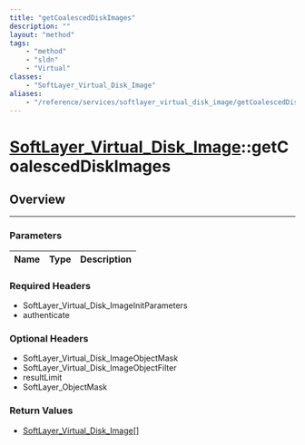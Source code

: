```yaml
---
title: "getCoalescedDiskImages"
description: ""
layout: "method"
tags:
    - "method"
    - "sldn"
    - "Virtual"
classes:
    - "SoftLayer_Virtual_Disk_Image"
aliases:
    - "/reference/services/softlayer_virtual_disk_image/getCoalescedDiskImages"
---
```

# [SoftLayer_Virtual_Disk_Image](/reference/services/SoftLayer_Virtual_Disk_Image)::getCoalescedDiskImages





## Overview 


-----

### Parameters 
|Name | Type | Description |
| --- | --- | --- |


### Required Headers
* SoftLayer_Virtual_Disk_ImageInitParameters
* authenticate


### Optional Headers
* SoftLayer_Virtual_Disk_ImageObjectMask
* SoftLayer_Virtual_Disk_ImageObjectFilter
* resultLimit
* SoftLayer_ObjectMask

### Return Values
* <a href='/reference/datatypes/SoftLayer_Virtual_Disk_Image'>SoftLayer_Virtual_Disk_Image[] </a>




